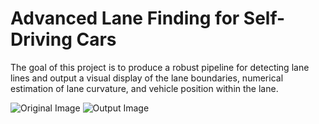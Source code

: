 # Advanced Lane Finding for Self-Driving Cars

The goal of this project is to produce a robust pipeline for detecting lane lines and output a visual display of the lane boundaries, numerical estimation of lane curvature, and vehicle position within the lane.

![Original Image](test_images/test_example1.jpg)   ![Output Image](output_images/output_example1.jpg)
